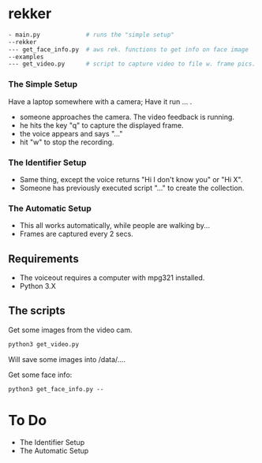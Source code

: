 # rekker

```bash
- main.py             # runs the "simple setup"
--rekker
--- get_face_info.py  # aws rek. functions to get info on face image
--examples
--- get_video.py      # script to capture video to file w. frame pics.
```

### The Simple Setup

Have a laptop somewhere with a camera; Have it run ... .

- someone approaches the camera. The video feedback is running.
- he hits the key "q" to capture the displayed frame.
- the voice appears and says "..."
- hit "w" to stop the recording.

### The Identifier Setup

- Same thing, except the voice returns "Hi I don't know you" or
  "Hi X".
- Someone has previously executed script "..." to create the collection.

### The Automatic Setup

- This all works automatically, while people are walking by...
- Frames are captured every 2 secs.

## Requirements

- The voiceout requires a computer with mpg321 installed.
- Python 3.X

## The scripts

Get some images from the video cam.

```bash
python3 get_video.py
```

Will save some images into /data/....

Get some face info:

```
python3 get_face_info.py --
```

# To Do

- The Identifier Setup
- The Automatic Setup
